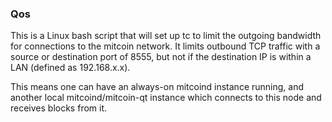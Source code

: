### Qos ###

This is a Linux bash script that will set up tc to limit the outgoing bandwidth for connections to the mitcoin network. It limits outbound TCP traffic with a source or destination port of 8555, but not if the destination IP is within a LAN (defined as 192.168.x.x).

This means one can have an always-on mitcoind instance running, and another local mitcoind/mitcoin-qt instance which connects to this node and receives blocks from it.
